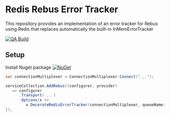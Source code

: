 # Redis Rebus Error Tracker

This repository provides an implementation of an error tracker for Rebus using Redis that replaces automatically the built-in InMemErrorTracker 

[![QA Build](https://github.com/pfab-io/RebusRedisErrorTracker/actions/workflows/dotnet.yml/badge.svg)](https://github.com/pfab-io/RebusRedisErrorTracker/actions/workflows/dotnet.yml)

## Setup

Install Nuget package [![NuGet](https://buildstats.info/nuget/PFabIO.Rebus.Retry.ErrorTracking.Redis)](https://www.nuget.org/packages/PFabIO.Rebus.Retry.ErrorTracking.Redis/ "Download PFabIO.Rebus.Retry.ErrorTracking.Redis from NuGet.org")


   ```c#
   var connectionMultiplexer = ConnectionMultiplexer.Connect("...");
   
   serviceCollection.AddRebus((configurer, provider) 
      => configurer
         .Transport( .. )
         .Options(x => 
            x.DecorateRedisErrorTracker(connectionMultiplexer, queueName: inputQueueName))
   });

